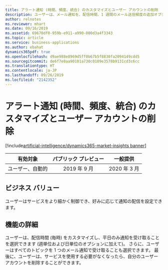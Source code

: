 ```yaml
---
title: アラート通知 (時間、頻度、統合) のカスタマイズとユーザー アカウントの削除
description: ユーザーは、メール通知を、配信時間、1 週間のメール送信頻度の追加オプション (平日のみ)、およびすべてのトピック アラートを 1 つのメール通知にまとめる機能を使用して、カスタマイズできるようになります。  また、ユーザーはユーザー アカウントを削除することもできます。
author: relnotes
ms.reviewer: mhart
ms.date: 09/16/2019
ms.assetid: 69670df0-959b-e911-a990-000d3a4f3343
ms.topic: article
ms.service: business-applications
ms.author: ebahat
dynamics365pdf: true
ms.openlocfilehash: d9ae988e8969d5ff0b67b5f8830fa2094149cdd5
ms.sourcegitcommit: de6f7e8aa90101a730c0109e3578b9131cd3c6cc
ms.translationtype: HT
ms.contentlocale: ja-JP
ms.lasthandoff: 09/26/2019
ms.locfileid: "2142352"
---
```

# <a name="customize-alert-notifications-time-frequency-and-consolidation-and-delete-user-accounts"></a>アラート通知 (時間、頻度、統合) のカスタマイズとユーザー アカウントの削除
[!include[artificial-intelligence/dynamics365-market-insights banner](../includes/artificial-intelligence/dynamics365-market-insights.md)]

| 有効対象    |  パブリック プレビュー | 一般提供 | 
| ---------- | :----------: |:----------: |
|ユーザー、自動的|2019 年 9 月| 2020 年 3 月|


## <a name="business-value"></a>ビジネス バリュー
<!-- bv start -->
ユーザーはサービスをより細かく制御でき、好みに応じて通知の配信を設定できます。
<!-- bv end -->



## <a name="feature-details"></a>機能の詳細
<!--feature detail start -->
ユーザーは、配信時間 (毎時) をカスタマイズし、平日のみ通知を受け取ることを選択できます (週単位および日単位のオプションに加えて)。 さらに、ユーザーはすべてのトピックを 1 つのメール通知で受け取ることも選択できます。  最後に、ユーザーは、サービスを使用する必要がなくなったら、自分のユーザー アカウントを削除することができます。
<!--feature detail end -->











